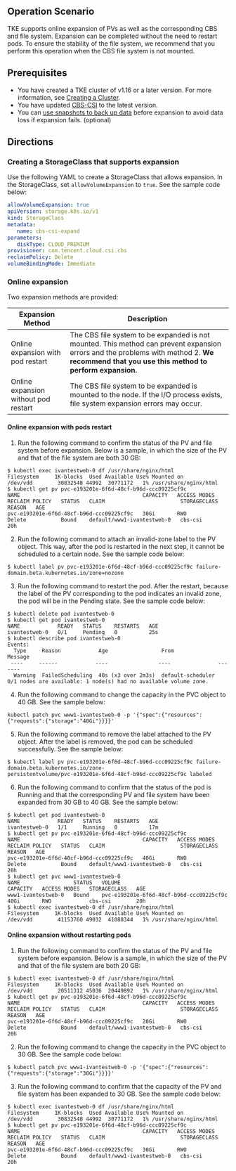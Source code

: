 ## Operation Scenario

TKE supports online expansion of PVs as well as the corresponding CBS and file system. Expansion can be completed without the need to restart pods. To ensure the stability of the file system, we recommend that you perform this operation when the CBS file system is not mounted.


## Prerequisites

- You have created a TKE cluster of v1.16 or a later version. For more information, see [Creating a Cluster](https://intl.cloud.tencent.com/document/product/457/30637).
- You have updated [CBS-CSI](https://github.com/TencentCloud/kubernetes-csi-tencentcloud/blob/master/docs/README_CBS.md) to the latest version.
- You can [use snapshots to back up data](#Case-3:-create-snapshots-and-use-them-to-restore-volumes) before expansion to avoid data loss if expansion fails. (optional)



## Directions

### Creating a StorageClass that supports expansion

Use the following YAML to create a StorageClass that allows expansion. In the StorageClass, set `allowVolumeExpansion` to `true`. See the sample code below:
```yaml
allowVolumeExpansion: true
apiVersion: storage.k8s.io/v1
kind: StorageClass
metadata:
   name: cbs-csi-expand
parameters:
   diskType: CLOUD_PREMIUM
provisioner: com.tencent.cloud.csi.cbs
reclaimPolicy: Delete
volumeBindingMode: Immediate
```


### Online expansion

Two expansion methods are provided:

| Expansion Method | Description |
|---------|---------|
| Online expansion with pod restart | The CBS file system to be expanded is not mounted. This method can prevent expansion errors and the problems with method 2. **We recommend that you use this method to perform expansion.** |
| Online expansion without pod restart | The CBS file system to be expanded is mounted to the node. If the I/O process exists, file system expansion errors may occur. |




#### Online expansion with pods restart
1. Run the following command to confirm the status of the PV and file system before expansion. Below is a sample, in which the size of the PV and that of the file system are both 30 GB:

```
$ kubectl exec ivantestweb-0 df /usr/share/nginx/html
Filesystem     1K-blocks  Used Available Use% Mounted on
/dev/vdd        30832548 44992  30771172   1% /usr/share/nginx/html
$ kubectl get pv pvc-e193201e-6f6d-48cf-b96d-ccc09225cf9c 
NAME                                       CAPACITY   ACCESS MODES   RECLAIM POLICY   STATUS   CLAIM                        STORAGECLASS   REASON   AGE
pvc-e193201e-6f6d-48cf-b96d-ccc09225cf9c   30Gi       RWO            Delete           Bound    default/www1-ivantestweb-0   cbs-csi                 20h
```

2. Run the following command to attach an invalid-zone label to the PV object. This way, after the pod is restarted in the next step, it cannot be scheduled to a certain node. See the sample code below:

```
$ kubectl label pv pvc-e193201e-6f6d-48cf-b96d-ccc09225cf9c failure-domain.beta.kubernetes.io/zone=nozone
```

3. Run the following command to restart the pod. After the restart, because the label of the PV corresponding to the pod indicates an invalid zone, the pod will be in the Pending state. See the sample code below:

```
$ kubectl delete pod ivantestweb-0
$ kubectl get pod ivantestweb-0
NAME            READY   STATUS    RESTARTS   AGE
ivantestweb-0   0/1     Pending   0          25s
$ kubectl describe pod ivantestweb-0
Events:
  Type     Reason            Age                 From               Message
 ----     ------            ----                ----               -------
  Warning  FailedScheduling  40s (x3 over 2m3s)  default-scheduler  0/1 nodes are available: 1 node(s) had no available volume zone.

```
4. Run the following command to change the capacity in the PVC object to 40 GB. See the sample below:

```
kubectl patch pvc www1-ivantestweb-0 -p '{"spec":{"resources":{"requests":{"storage":"40Gi"}}}}'
```

5. Run the following command to remove the label attached to the PV object. After the label is removed, the pod can be scheduled successfully. See the sample below:

```
$ kubectl label pv pvc-e193201e-6f6d-48cf-b96d-ccc09225cf9c failure-domain.beta.kubernetes.io/zone-
persistentvolume/pvc-e193201e-6f6d-48cf-b96d-ccc09225cf9c labeled
```

6. Run the following command to confirm that the status of the pod is Running and that the corresponding PV and file system have been expanded from 30 GB to 40 GB. See the sample below:

```
$ kubectl get pod ivantestweb-0
NAME            READY   STATUS    RESTARTS   AGE
ivantestweb-0   1/1     Running   0          17m
$ kubectl get pv pvc-e193201e-6f6d-48cf-b96d-ccc09225cf9c
NAME                                       CAPACITY   ACCESS MODES   RECLAIM POLICY   STATUS   CLAIM                        STORAGECLASS   REASON   AGE
pvc-e193201e-6f6d-48cf-b96d-ccc09225cf9c   40Gi       RWO            Delete           Bound    default/www1-ivantestweb-0   cbs-csi                 20h
$ kubectl get pvc www1-ivantestweb-0
NAME                 STATUS   VOLUME                                     CAPACITY   ACCESS MODES   STORAGECLASS   AGE
www1-ivantestweb-0   Bound    pvc-e193201e-6f6d-48cf-b96d-ccc09225cf9c   40Gi       RWO            cbs-csi        20h
$ kubectl exec ivantestweb-0 df /usr/share/nginx/html
Filesystem     1K-blocks  Used Available Use% Mounted on
/dev/vdd        41153760 49032  41088344   1% /usr/share/nginx/html
```


#### Online expansion without restarting pods
1. Run the following command to confirm the status of the PV and file system before expansion. Below is a sample, in which the size of the PV and that of the file system are both 20 GB:

```
$ kubectl exec ivantestweb-0 df /usr/share/nginx/html
Filesystem     1K-blocks  Used Available Use% Mounted on
/dev/vdd        20511312 45036  20449892   1% /usr/share/nginx/html
$ kubectl get pv pvc-e193201e-6f6d-48cf-b96d-ccc09225cf9c
NAME                                       CAPACITY   ACCESS MODES   RECLAIM POLICY   STATUS   CLAIM                        STORAGECLASS   REASON   AGE
pvc-e193201e-6f6d-48cf-b96d-ccc09225cf9c   20Gi       RWO            Delete           Bound    default/www1-ivantestweb-0   cbs-csi                 20h
```

2. Run the following command to change the capacity in the PVC object to 30 GB. See the sample code below:

```
$ kubectl patch pvc www1-ivantestweb-0 -p '{"spec":{"resources":{"requests":{"storage":"30Gi"}}}}'
```

3. Run the following command to confirm that the capacity of the PV and file system has been expanded to 30 GB. See the sample code below:

```
$ kubectl exec ivantestweb-0 df /usr/share/nginx/html
Filesystem     1K-blocks  Used Available Use% Mounted on
/dev/vdd        30832548 44992  30771172   1% /usr/share/nginx/html
$ kubectl get pv pvc-e193201e-6f6d-48cf-b96d-ccc09225cf9c
NAME                                       CAPACITY   ACCESS MODES   RECLAIM POLICY   STATUS   CLAIM                        STORAGECLASS   REASON   AGE
pvc-e193201e-6f6d-48cf-b96d-ccc09225cf9c   30Gi       RWO            Delete           Bound    default/www1-ivantestweb-0   cbs-csi                 20h
```



<span id = "case3"></span>

